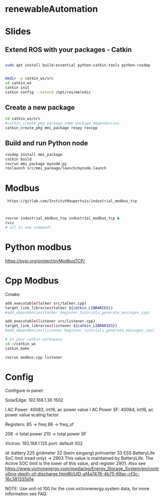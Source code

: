 # renewableAutomation


# Slides

## Extend ROS with your packages - Catkin


``` bash 

sudo apt install build-essential python-catkin-tools python-rosdep


mkdir -p catkin_ws/src
cd catkin_ws
catkin init
catkin config --extend /opt/ros/melodic
``` 

## Create a new package

``` bash
cd catkin_ws/src
#catkin_create_pkg package_name package_dependencies
catkin_create_pkg mmi_package rospy roscpp
``` 

## Build and run Python node

``` bash 
rosdep install mmi_package
catkin build
rosrun mmi_package mynode.py
roslaunch src/mmi_package/launch/mynode.launch
``` 

# Modbus

` https://gitlab.com/InstitutMaupertuis/industrial_modbus_tcp` 

``` bash


rosrun industrial_modbus_tcp industrial_modbus_tcp &
rviz
# all in one command!
``` 

# Python modbus

https://pypi.org/project/pyModbusTCP/


# Cpp Modbus

Cmake:
```bash
add_executable(talker src/talker.cpp)
target_link_libraries(talker ${catkin_LIBRARIES})
#add_dependencies(talker beginner_tutorials_generate_messages_cpp)

add_executable(listener src/listener.cpp)
target_link_libraries(listener ${catkin_LIBRARIES})
#add_dependencies(listener beginner_tutorials_generate_messages_cpp)
``` 

```bash
# In your catkin workspace
cd ~/catkin_ws
catkin_make  

rosrun modbus-cpp listener
```
# Config
Configure in panel:



SolarEdge:
192.168.1.30
1502

I AC Power: 40083, int16, ac power value
I AC Power SF: 40084, int16, ac power value scaling factor


Registers:
85 -> freq
86 -> freq_sf

206 -> total power
210 -> total power SF

Victron:
192.168.1.125
port: default 502

id: battery 225
    gridmeter 32 (beim eingang)
    pvInverter 33
    ESS BatteryLife SoC limit (read only) -> 2903 This value is maintained by BatteryLife. The Active SOC limit is the lower of this value, and register 2901. Also see https://www.victronenergy.com/media/pg/Energy_Storage_System/en/controlling-depth-of-discharge.html#UUID-af4a7478-4b75-68ac-cf3c-16c381335d1e

NOTE: Use unit-id 100 for the com.victronenergy.system data, for more information see FAQ.


